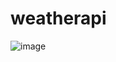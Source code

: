 # weatherapi
![image](https://user-images.githubusercontent.com/94439728/209914948-5015b825-746e-4e1a-a168-9030a13ce63b.png)

